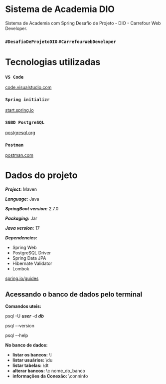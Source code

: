 # Sistema de Academia DIO
Sistema de Academia com Spring Desafio de Projeto - DIO - Carrefour Web Developer.

### `#DesafioDeProjetoDIO` `#CarrefourWebDeveloper`

# Tecnologias utilizadas

### `VS Code`
[code.visualstudio.com](https://code.visualstudio.com/download)

### `Spring initializr`
[start.spring.io](https://start.spring.io/)

### `SGBD PostgreSQL`
[postgresql.org](https://www.postgresql.org/download/)

### `Postman`
[postman.com](https://www.postman.com/)

# Dados do projeto
**_Project:_** Maven

**_Language:_** Java

**_SpringBoot version:_** 2.7.0

**_Packaging:_** Jar

**_Java version:_** 17

**_Dependencies:_**
- Spring Web
- PostgreSQL Driver
- Spring Data JPA
- Hibernate Validator
- Lombok

[spring.io/guides](https://spring.io/guides)

## Acessando o banco de dados pelo terminal
**Comandos uteis:**

psql -U **_user_** -d **_db_**

psql --version

psql --help
        
**No banco de dados:**
- **listar os bancos:** \l
- **listar usuários:**  \du
- **listar tabelas:**   \dt
- **alterar bancos:**   \c nome_do_banco
- **informações da Conexão:** \conninfo


